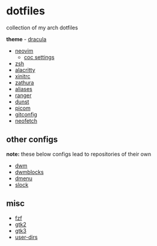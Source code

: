 # dotfiles

collection of my arch dotfiles

**theme** - [dracula](https://draculatheme.com)

* [neovim](.config/nvim/init.vim)
	* [coc settings](.config/nvim/coc-settings.json)
* [zsh](.config/zsh)
* [alacritty](.config/alacritty/alacritty.yml)
* [xinitrc](.config/x11/xinitrc)
* [zathura](.config/zathura/zathurarc)
* [aliases](./config/zsh/.aliases)
* [ranger](.config/ranger)
* [dunst](.config/dunst/dunsrc)
* [picom](.config/picom.conf)
* [gitconfig](.gitconfig)
* [neofetch](.config/neofetch/config.conf)

## other configs

**note:** these below configs lead to repositories of their own

* [dwm](https://github.com/lordlabuckdas/dwm)
* [dwmblocks](https://github.com/lordlabuckdas/dwmblocks)
* [dmenu](https://github.com/lordlabuckdas/dmenu)
* [slock](https://github.com/lordlabuckdas/slock)

## misc

* [fzf](.config/fzf)
* [gtk2](.config/gtk-2.0/gtkfilechooser.ini)
* [gtk3](.config/gtk-3.0/settings.ini)
* [user-dirs](.config/user-dirs.dirs)
